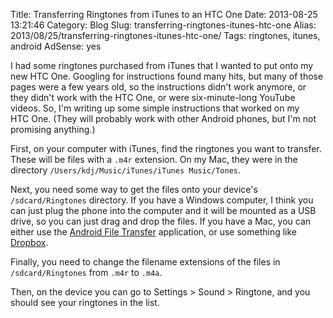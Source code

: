 Title: Transferring Ringtones from iTunes to an HTC One
Date: 2013-08-25 13:21:46
Category: Blog
Slug: transferring-ringtones-itunes-htc-one
Alias: 2013/08/25/transferring-ringtones-itunes-htc-one/
Tags: ringtones, itunes, android
AdSense: yes

I had some ringtones purchased from iTunes that I wanted to put onto my new HTC&nbsp;One. Googling for instructions found many hits, but many of those pages were a few years old, so the instructions didn't work anymore, or they didn't work with the HTC One, or were six-minute-long YouTube videos. So, I'm writing up some simple instructions that worked on my HTC&nbsp;One. (They will probably work with other Android phones, but I'm not promising anything.)

First, on your computer with iTunes, find the ringtones you want to transfer. These will be files with a `.m4r` extension. On my Mac, they were in the directory `/Users/kdj/Music/iTunes/iTunes Music/Tones`.

Next, you need some way to get the files onto your device's `/sdcard/Ringtones` directory. If you have a Windows computer, I think you can just plug the phone into the computer and it will be mounted as a USB drive, so you can just drag and drop the files. If you have a Mac, you can either use the [Android File Transfer](http://www.android.com/filetransfer/) application, or use something like [Dropbox](https://www.dropbox.com/).

Finally, you need to change the filename extensions of the files in `/sdcard/Ringtones` from `.m4r` to `.m4a`.

Then, on the device you can go to Settings > Sound > Ringtone, and you should see your ringtones in the list.
